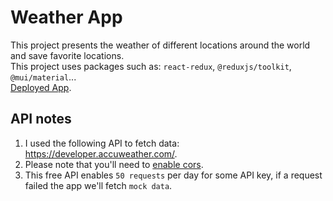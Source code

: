 # Weather App

This project presents the weather of different locations around the world and save favorite locations.<br/>
This project uses packages such as: `react-redux`, `@reduxjs/toolkit`, `@mui/material`...<br/>
[Deployed App](https://master.d3gu4qyc5vhimx.amplifyapp.com/).

## API notes
1. I used the following API to fetch data: https://developer.accuweather.com/.
2. Please note that you'll need to [enable cors](https://cors-anywhere.herokuapp.com/corsdemo).
3. This free API enables `50 requests` per day for some API key, if a request failed the app we'll fetch `mock data`.
